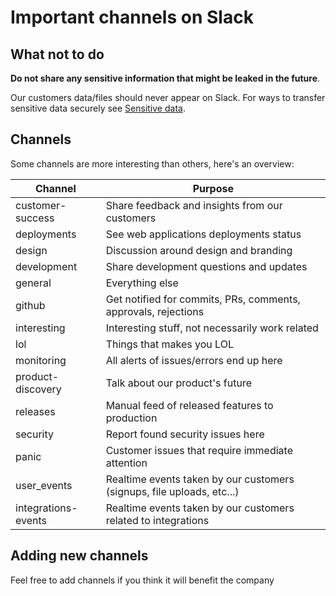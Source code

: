 # Important channels on Slack

## What not to do

**Do not share any sensitive information that might be leaked in the future**.

Our customers data/files should never appear on Slack. For ways to transfer sensitive data securely see [Sensitive data](sensitive_data.md).

## Channels

Some channels are more interesting than others, here's an overview:

| Channel             | Purpose  |
|---------------------|----------|
| customer-success    | Share feedback and insights from our customers |
| deployments         | See web applications deployments status |
| design              | Discussion around design and branding |
| development         | Share development questions and updates |
| general             | Everything else |
| github              | Get notified for commits, PRs, comments, approvals, rejections |
| interesting         | Interesting stuff, not necessarily work related |
| lol                 | Things that makes you LOL |
| monitoring          | All alerts of issues/errors end up here |
| product-discovery   | Talk about our product's future |
| releases            | Manual feed of released features to production |
| security            | Report found security issues here |
| panic               | Customer issues that require immediate attention |
| user_events         | Realtime events taken by our customers (signups, file uploads, etc...) |
| integrations-events | Realtime events taken by our customers related to integrations |

## Adding new channels

Feel free to add channels if you think it will benefit the company
